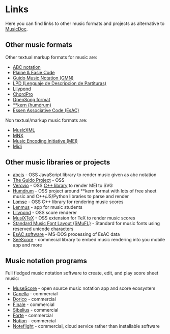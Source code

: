 # Links

Here you can find links to other music formats and projects as alternative to [MusicDoc](index.html).

## Other music formats

Other textual markup formats for music are:

* [ABC notation](https://en.wikipedia.org/wiki/ABC_notation)
* [Plaine & Easie Code](https://www.iaml.info/plaine-easie-code)
* [Guido Music Notation (GMN)](https://guidodoc.grame.fr/)
* [LPD (Lenguaje de Descripcion de Partituras)](https://lenmus.github.io/ldp/)
* [Lilypond](http://lilypond.org/)
* [ChordPro](https://www.chordpro.org/)
* [OpenSong format](http://www.opensong.org/home/getting-started)
* [**kern (humdrum)](https://www.humdrum.org/rep/kern/index.html)
* [Essen Associative Code (EsAC)](http://esac-data.org/)

Non textual/markup music formats are:

* [MusicXML](https://www.musicxml.com/)
* [MNX](https://w3c.github.io/mnx/docs/)
* [Music Encoding Initiative (MEI)](https://music-encoding.org/guidelines/)
* [Midi](https://www.midi.org/specifications)

## Other music libraries or projects

* [abcjs](https://www.abcjs.net/) - OSS JavaScript library to render music given as abc notation
* [The Guido Project](https://guido.grame.fr/) - OSS
* [Verovio](https://www.verovio.org/index.xhtml) - OSS [C++ library](https://github.com/rism-digital/verovio) to render MEI to SVG
* [Humdrum](https://www.humdrum.org/) - OSS project around **kern format with lots of free sheet music and C++/JS/Python libraries to parse and render
* [Lomse](https://github.com/lenmus/lomse) - OSS C++ library for rendering music scores
* [Lenmus](www.lenmus.org) - app for music students
* [Lilypond](http://lilypond.org/) - OSS score renderer
* [MusiXTeX](https://ctan.org/pkg/musixtex) - OSS extension for TeX to render music scores
* [Standard Music Font Layout (SMuFL)](https://w3c.github.io/smufl/latest/index.html) - Standard for music fonts using reserved unicode characters
* [EsAC software](http://esac-data.org/software/) - MS-DOS processing of EsAC data
* [SeeScore](https://www.seescore.co.uk/) - commecial library to embed music rendering into you mobile app and more

## Music notation programs

Full fledged music notation software to create, edit, and play score sheet music:

* [MuseScore](https://musescore.org/) - open source music notation app and score ecosystem
* [Capella](https://www.capella-software.com/) - commercial
* [Dorico](https://www.steinberg.net/dorico/) - commercial
* [Finale](https://www.finalemusic.com/) - commercial
* [Sibelius](https://www.avid.com/sibelius) - commercial
* [Forte](https://www.fortenotation.com/) - commercial
* [Notion](https://www.presonus.com/products/notion) - commercial
* [Noteflight](https://www.noteflight.com/) - commercial, cloud service rather than installable software
